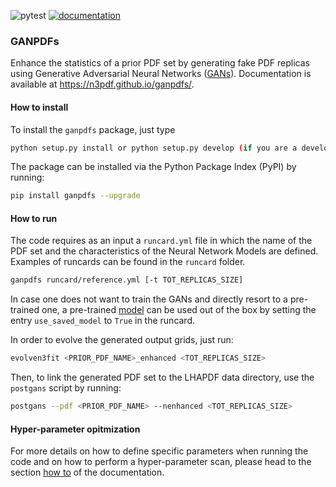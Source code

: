 ![pytest](https://github.com/N3PDF/ganpdfs/workflows/pytest/badge.svg)
[![documentation](https://github.com/N3PDF/ganpdfs/workflows/docs/badge.svg)](https://n3pdf.github.io/ganpdfs/)

### GANPDFs

Enhance the statistics of a prior PDF set by generating fake PDF replicas using Generative
Adversarial Neural Networks ([GANs](https://arxiv.org/abs/1406.2661)). Documentation
is available at https://n3pdf.github.io/ganpdfs/.

#### How to install

To install the `ganpdfs` package, just type
```bash
python setup.py install or python setup.py develop (if you are a developper)
```
The package can be installed via the Python Package Index (PyPI) by running:
```bash
pip install ganpdfs --upgrade
```

#### How to run

The code requires as an input a `runcard.yml` file in which the name of the PDF set and the
characteristics of the Neural Network Models are defined. Examples of runcards can be found
in the `runcard` folder.
```bash
ganpdfs runcard/reference.yml [-t TOT_REPLICAS_SIZE]
```
In case one does not want to train the GANs and directly resort to a pre-trained one, a pre-trained
[model](https://github.com/N3PDF/ganpdfs/tree/DynamicArchitecture/pre-trained-model)
can be used out of the box by setting the entry `use_saved_model` to `True` in the runcard. 

In order to evolve the generated output grids, just run:
```bash
evolven3fit <PRIOR_PDF_NAME>_enhanced <TOT_REPLICAS_SIZE>
```

Then, to link the generated PDF set to the LHAPDF data directory, use the `postgans` script by
running:
```bash
postgans --pdf <PRIOR_PDF_NAME> --nenhanced <TOT_REPLICAS_SIZE>
```

#### Hyper-parameter opitmization

For more details on how to define specific parameters when running the code and on how to perform
a hyper-parameter scan, please head to the section [how to](https://n3pdf.github.io/ganpdfs/howto/howto.html)
of the documentation.

